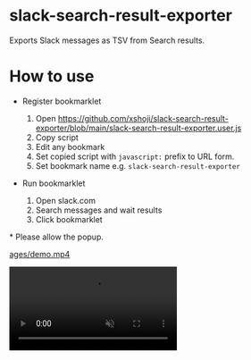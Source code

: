 # slack-search-result-exporter

Exports Slack messages as TSV from Search results.

# How to use

* Register bookmarklet
  1. Open https://github.com/xshoji/slack-search-result-exporter/blob/main/slack-search-result-exporter.user.js
  1. Copy script
  1. Edit any bookmark
  1. Set copied script with `javascript:` prefix to URL form.
  1. Set bookmark name e.g. `slack-search-result-exporter`

* Run bookmarklet 
  1. Open slack.com
  1. Search messages and wait results
  1. Click bookmarklet

\* Please allow the popup.

[ages/demo.mp4](https://github.com/user-attachments/assets/95238129-c958-40c7-8fb0-63a151d1d45b)

<video src="https://github.com/user-attachments/assets/95238129-c958-40c7-8fb0-63a151d1d45b" controls loop autoplay muted></video>




